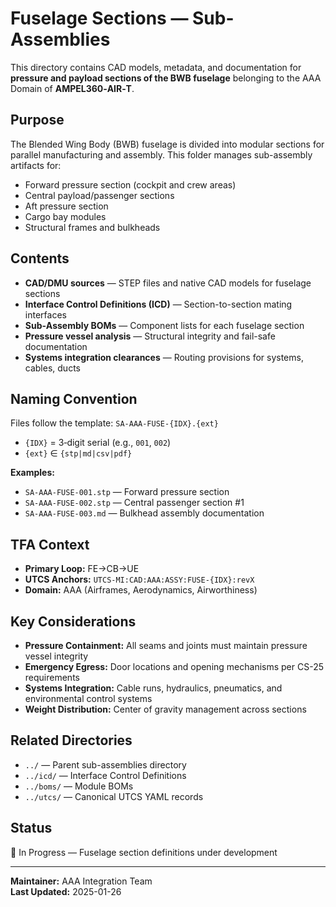 # Fuselage Sections — Sub-Assemblies

This directory contains CAD models, metadata, and documentation for **pressure and payload sections of the BWB fuselage** belonging to the AAA Domain of **AMPEL360‑AIR‑T**.

## Purpose

The Blended Wing Body (BWB) fuselage is divided into modular sections for parallel manufacturing and assembly. This folder manages sub-assembly artifacts for:

* Forward pressure section (cockpit and crew areas)
* Central payload/passenger sections
* Aft pressure section
* Cargo bay modules
* Structural frames and bulkheads

## Contents

* **CAD/DMU sources** — STEP files and native CAD models for fuselage sections
* **Interface Control Definitions (ICD)** — Section-to-section mating interfaces
* **Sub‑Assembly BOMs** — Component lists for each fuselage section
* **Pressure vessel analysis** — Structural integrity and fail-safe documentation
* **Systems integration clearances** — Routing provisions for systems, cables, ducts

## Naming Convention

Files follow the template: `SA-AAA-FUSE-{IDX}.{ext}`

* `{IDX}` = 3‑digit serial (e.g., `001`, `002`)
* `{ext}` ∈ `{stp|md|csv|pdf}`

**Examples:**
* `SA-AAA-FUSE-001.stp` — Forward pressure section
* `SA-AAA-FUSE-002.stp` — Central passenger section #1
* `SA-AAA-FUSE-003.md` — Bulkhead assembly documentation

## TFA Context

* **Primary Loop:** FE→CB→UE
* **UTCS Anchors:** `UTCS-MI:CAD:AAA:ASSY:FUSE-{IDX}:revX`
* **Domain:** AAA (Airframes, Aerodynamics, Airworthiness)

## Key Considerations

* **Pressure Containment:** All seams and joints must maintain pressure vessel integrity
* **Emergency Egress:** Door locations and opening mechanisms per CS-25 requirements
* **Systems Integration:** Cable runs, hydraulics, pneumatics, and environmental control systems
* **Weight Distribution:** Center of gravity management across sections

## Related Directories

* `../` — Parent sub-assemblies directory
* `../icd/` — Interface Control Definitions
* `../boms/` — Module BOMs
* `../utcs/` — Canonical UTCS YAML records

## Status

🔄 In Progress — Fuselage section definitions under development

---

**Maintainer:** AAA Integration Team  
**Last Updated:** 2025-01-26
